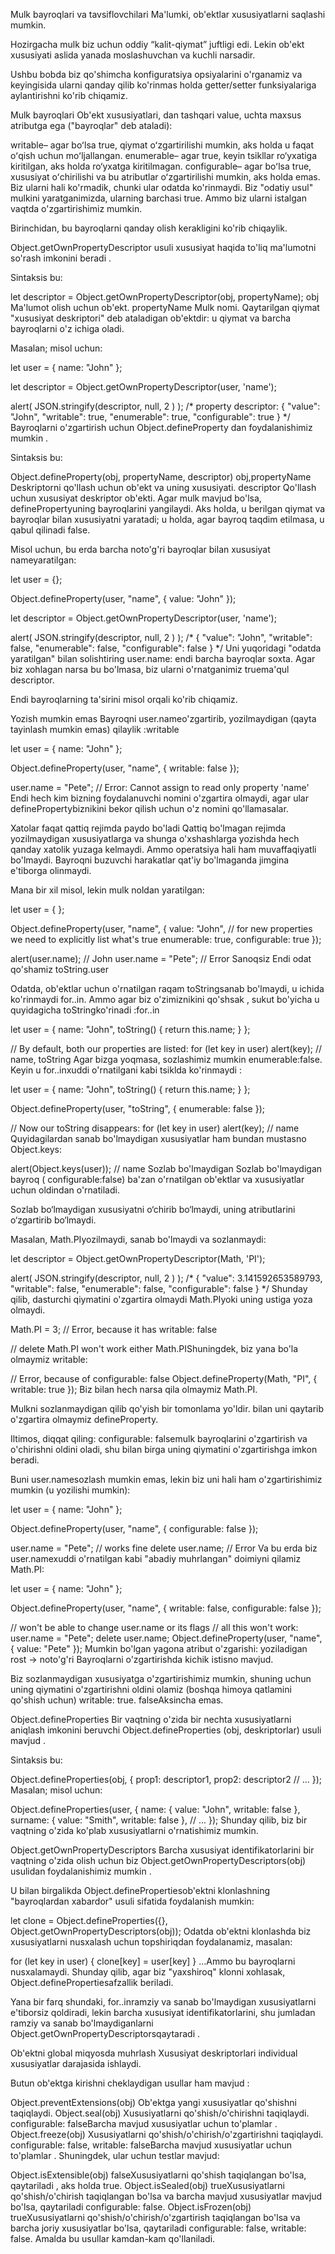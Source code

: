 Mulk bayroqlari va tavsiflovchilari
Ma'lumki, ob'ektlar xususiyatlarni saqlashi mumkin.

Hozirgacha mulk biz uchun oddiy “kalit-qiymat” juftligi edi. Lekin ob'ekt xususiyati aslida yanada moslashuvchan va kuchli narsadir.

Ushbu bobda biz qo'shimcha konfiguratsiya opsiyalarini o'rganamiz va keyingisida ularni qanday qilib ko'rinmas holda getter/setter funksiyalariga aylantirishni ko'rib chiqamiz.

Mulk bayroqlari
Ob'ekt xususiyatlari, dan tashqari value, uchta maxsus atributga ega ("bayroqlar" deb ataladi):

writable– agar boʻlsa true, qiymat oʻzgartirilishi mumkin, aks holda u faqat oʻqish uchun moʻljallangan.
enumerable– agar true, keyin tsikllar ro‘yxatiga kiritilgan, aks holda ro‘yxatga kiritilmagan.
configurable– agar boʻlsa true, xususiyat oʻchirilishi va bu atributlar oʻzgartirilishi mumkin, aks holda emas.
Biz ularni hali ko'rmadik, chunki ular odatda ko'rinmaydi. Biz "odatiy usul" mulkini yaratganimizda, ularning barchasi true. Ammo biz ularni istalgan vaqtda o'zgartirishimiz mumkin.

Birinchidan, bu bayroqlarni qanday olish kerakligini ko'rib chiqaylik.

Object.getOwnPropertyDescriptor usuli xususiyat haqida to'liq ma'lumotni so'rash imkonini beradi .

Sintaksis bu:

let descriptor = Object.getOwnPropertyDescriptor(obj, propertyName);
obj
Ma'lumot olish uchun ob'ekt.
propertyName
Mulk nomi.
Qaytarilgan qiymat "xususiyat deskriptori" deb ataladigan ob'ektdir: u qiymat va barcha bayroqlarni o'z ichiga oladi.

Masalan; misol uchun:

let user = {
  name: "John"
};

let descriptor = Object.getOwnPropertyDescriptor(user, 'name');
 
alert( JSON.stringify(descriptor, null, 2 ) );
/* property descriptor:
{
  "value": "John",
  "writable": true,
  "enumerable": true,
  "configurable": true
}
*/
Bayroqlarni o'zgartirish uchun Object.defineProperty dan foydalanishimiz mumkin .

Sintaksis bu:

Object.defineProperty(obj, propertyName, descriptor)
obj,propertyName
Deskriptorni qo'llash uchun ob'ekt va uning xususiyati.
descriptor
Qo'llash uchun xususiyat deskriptor ob'ekti.
Agar mulk mavjud bo'lsa, definePropertyuning bayroqlarini yangilaydi. Aks holda, u berilgan qiymat va bayroqlar bilan xususiyatni yaratadi; u holda, agar bayroq taqdim etilmasa, u qabul qilinadi false.

Misol uchun, bu erda barcha noto'g'ri bayroqlar bilan xususiyat nameyaratilgan:

let user = {};

Object.defineProperty(user, "name", {
  value: "John"
});

let descriptor = Object.getOwnPropertyDescriptor(user, 'name');

alert( JSON.stringify(descriptor, null, 2 ) );
/*
{
  "value": "John",
  "writable": false,
  "enumerable": false,
  "configurable": false
}
 */
Uni yuqoridagi "odatda yaratilgan" bilan solishtiring user.name: endi barcha bayroqlar soxta. Agar biz xohlagan narsa bu bo'lmasa, biz ularni o'rnatganimiz truema'qul descriptor.

Endi bayroqlarning ta'sirini misol orqali ko'rib chiqamiz.

Yozish mumkin emas
Bayroqni user.nameo'zgartirib, yozilmaydigan (qayta tayinlash mumkin emas) qilaylik :writable

let user = {
  name: "John"
};

Object.defineProperty(user, "name", {
  writable: false
});

user.name = "Pete"; // Error: Cannot assign to read only property 'name'
Endi hech kim bizning foydalanuvchi nomini o'zgartira olmaydi, agar ular definePropertybiznikini bekor qilish uchun o'z nomini qo'llamasalar.

Xatolar faqat qattiq rejimda paydo bo'ladi
Qattiq bo'lmagan rejimda yozilmaydigan xususiyatlarga va shunga o'xshashlarga yozishda hech qanday xatolik yuzaga kelmaydi. Ammo operatsiya hali ham muvaffaqiyatli bo'lmaydi. Bayroqni buzuvchi harakatlar qat'iy bo'lmaganda jimgina e'tiborga olinmaydi.

Mana bir xil misol, lekin mulk noldan yaratilgan:

let user = { };

Object.defineProperty(user, "name", {
  value: "John",
  // for new properties we need to explicitly list what's true
  enumerable: true,
  configurable: true
});

alert(user.name); // John
user.name = "Pete"; // Error
Sanoqsiz
Endi odat qo'shamiz toString.user

Odatda, ob'ektlar uchun o'rnatilgan raqam toStringsanab bo'lmaydi, u ichida ko'rinmaydi for..in. Ammo agar biz o'zimiznikini qo'shsak , sukut bo'yicha u quyidagicha toStringko'rinadi :for..in

let user = {
  name: "John",
  toString() {
    return this.name;
  }
};

// By default, both our properties are listed:
for (let key in user) alert(key); // name, toString
Agar bizga yoqmasa, sozlashimiz mumkin enumerable:false. Keyin u for..inxuddi o'rnatilgani kabi tsiklda ko'rinmaydi :

let user = {
  name: "John",
  toString() {
    return this.name;
  }
};

Object.defineProperty(user, "toString", {
  enumerable: false
});

// Now our toString disappears:
for (let key in user) alert(key); // name
Quyidagilardan sanab bo'lmaydigan xususiyatlar ham bundan mustasno Object.keys:

alert(Object.keys(user)); // name
Sozlab bo'lmaydigan
Sozlab bo'lmaydigan bayroq ( configurable:false) ba'zan o'rnatilgan ob'ektlar va xususiyatlar uchun oldindan o'rnatiladi.

Sozlab bo‘lmaydigan xususiyatni o‘chirib bo‘lmaydi, uning atributlarini o‘zgartirib bo‘lmaydi.

Masalan, Math.PIyozilmaydi, sanab bo'lmaydi va sozlanmaydi:

let descriptor = Object.getOwnPropertyDescriptor(Math, 'PI');

alert( JSON.stringify(descriptor, null, 2 ) );
/*
{
  "value": 3.141592653589793,
  "writable": false,
  "enumerable": false,
  "configurable": false
}
*/
Shunday qilib, dasturchi qiymatini o'zgartira olmaydi Math.PIyoki uning ustiga yoza olmaydi.

Math.PI = 3; // Error, because it has writable: false

// delete Math.PI won't work either
Math.PIShuningdek, biz yana bo'la olmaymiz writable:

// Error, because of configurable: false
Object.defineProperty(Math, "PI", { writable: true });
Biz bilan hech narsa qila olmaymiz Math.PI.

Mulkni sozlanmaydigan qilib qo'yish bir tomonlama yo'ldir. bilan uni qaytarib o'zgartira olmaymiz defineProperty.

Iltimos, diqqat qiling: configurable: falsemulk bayroqlarini o'zgartirish va o'chirishni oldini oladi, shu bilan birga uning qiymatini o'zgartirishga imkon beradi.

Buni user.namesozlash mumkin emas, lekin biz uni hali ham o'zgartirishimiz mumkin (u yozilishi mumkin):

let user = {
  name: "John"
};

Object.defineProperty(user, "name", {
  configurable: false
});

user.name = "Pete"; // works fine
delete user.name; // Error
Va bu erda biz user.namexuddi o'rnatilgan kabi "abadiy muhrlangan" doimiyni qilamiz Math.PI:

let user = {
  name: "John"
};

Object.defineProperty(user, "name", {
  writable: false,
  configurable: false
});

// won't be able to change user.name or its flags
// all this won't work:
user.name = "Pete";
delete user.name;
Object.defineProperty(user, "name", { value: "Pete" });
Mumkin bo'lgan yagona atribut o'zgarishi: yoziladigan rost → noto'g'ri
Bayroqlarni o'zgartirishda kichik istisno mavjud.

Biz sozlanmaydigan xususiyatga o'zgartirishimiz mumkin, shuning uchun uning qiymatini o'zgartirishni oldini olamiz (boshqa himoya qatlamini qo'shish uchun) writable: true. falseAksincha emas.

Object.defineProperties
Bir vaqtning o'zida bir nechta xususiyatlarni aniqlash imkonini beruvchi Object.defineProperties (obj, deskriptorlar) usuli mavjud .

Sintaksis bu:

Object.defineProperties(obj, {
  prop1: descriptor1,
  prop2: descriptor2
  // ...
});
Masalan; misol uchun:

Object.defineProperties(user, {
  name: { value: "John", writable: false },
  surname: { value: "Smith", writable: false },
  // ...
});
Shunday qilib, biz bir vaqtning o'zida ko'plab xususiyatlarni o'rnatishimiz mumkin.

Object.getOwnPropertyDescriptors
Barcha xususiyat identifikatorlarini bir vaqtning o'zida olish uchun biz Object.getOwnPropertyDescriptors(obj) usulidan foydalanishimiz mumkin .

U bilan birgalikda Object.definePropertiesob'ektni klonlashning "bayroqlardan xabardor" usuli sifatida foydalanish mumkin:

let clone = Object.defineProperties({}, Object.getOwnPropertyDescriptors(obj));
Odatda ob'ektni klonlashda biz xususiyatlarni nusxalash uchun topshiriqdan foydalanamiz, masalan:

for (let key in user) {
  clone[key] = user[key]
}
…Ammo bu bayroqlarni nusxalamaydi. Shunday qilib, agar biz "yaxshiroq" klonni xohlasak, Object.definePropertiesafzallik beriladi.

Yana bir farq shundaki, for..inramziy va sanab bo'lmaydigan xususiyatlarni e'tiborsiz qoldiradi, lekin barcha xususiyat identifikatorlarini, shu jumladan ramziy va sanab bo'lmaydiganlarni Object.getOwnPropertyDescriptorsqaytaradi .

Ob'ektni global miqyosda muhrlash
Xususiyat deskriptorlari individual xususiyatlar darajasida ishlaydi.

Butun ob'ektga kirishni cheklaydigan usullar ham mavjud :

Object.preventExtensions(obj)
Ob'ektga yangi xususiyatlar qo'shishni taqiqlaydi.
Object.seal(obj)
Xususiyatlarni qo'shish/o'chirishni taqiqlaydi. configurable: falseBarcha mavjud xususiyatlar uchun to'plamlar .
Object.freeze(obj)
Xususiyatlarni qo'shish/o'chirish/o'zgartirishni taqiqlaydi. configurable: false, writable: falseBarcha mavjud xususiyatlar uchun to'plamlar .
Shuningdek, ular uchun testlar mavjud:

Object.isExtensible(obj)
falseXususiyatlarni qo'shish taqiqlangan bo'lsa, qaytariladi , aks holda true.
Object.isSealed(obj)
trueXususiyatlarni qo'shish/o'chirish taqiqlangan bo'lsa va barcha mavjud xususiyatlar mavjud bo'lsa, qaytariladi configurable: false.
Object.isFrozen(obj)
trueXususiyatlarni qo'shish/o'chirish/o'zgartirish taqiqlangan bo'lsa va barcha joriy xususiyatlar bo'lsa, qaytariladi configurable: false, writable: false.
Amalda bu usullar kamdan-kam qo'llaniladi.
